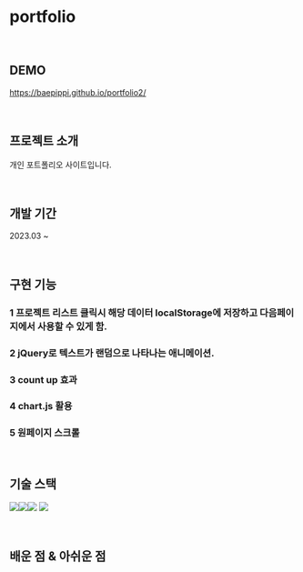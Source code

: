 # portfolio

<br>

## DEMO

https://baepippi.github.io/portfolio2/

<br>

## 프로젝트 소개

<p align="justify">
개인 포트폴리오 사이트입니다.
</p>

<br>

## 개발 기간

<p align="justify">
2023.03 ~ 
</p>

<br>

## 구현 기능

### 1 프로젝트 리스트 클릭시 해당 데이터 localStorage에 저장하고 다음페이지에서 사용할 수 있게 함.

### 2 jQuery로 텍스트가 랜덤으로 나타나는 애니메이션.

### 3 count up 효과

### 4 chart.js 활용

### 5 원페이지 스크롤

<br>

## 기술 스택

<img src="https://img.shields.io/badge/html5-E34F26?style=for-the-badge&logo=html5&logoColor=white"><img src="https://img.shields.io/badge/css-1572B6?style=for-the-badge&logo=css3&logoColor=white"><img src="https://img.shields.io/badge/javascript-F7DF1E?style=for-the-badge&logo=javascript&logoColor=black">
<img src="https://img.shields.io/badge/jquery-0769AD?style=for-the-badge&logo=jquery&logoColor=white">

<br>

## 배운 점 & 아쉬운 점

<p align="justify">

</p>

<br>



